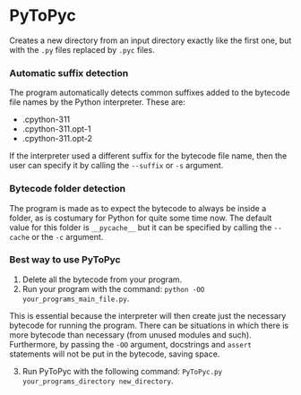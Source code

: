 # PyToPyc
Creates a new directory from an input directory exactly like the first one, but with the `.py` files replaced by `.pyc` files.

### Automatic suffix detection
The program automatically detects common suffixes added to the bytecode file names by the Python interpreter. These are:
* .cpython-311
* .cpython-311.opt-1
* .cpython-311.opt-2

If the interpreter used a different suffix for the bytecode file name, then the user can specify it by calling the `--suffix` or `-s` argument.

### Bytecode folder detection
The program is made as to expect the bytecode to always be inside a folder, as is costumary for Python for quite some time now. The default value for this folder is `__pycache__` but it can be specified by calling the `--cache` or the `-c` argument.

### Best way to use PyToPyc
1. Delete all the bytecode from your program.
2. Run your program with the command: `python -OO your_programs_main_file.py`.

This is essential because the interpreter will then create just the necessary bytecode for running the program. There can be situations in which there is more bytecode than necessary (from unused modules and such). Furthermore, by passing the `-OO` argument, docstrings and `assert` statements will not be put in the bytecode, saving space.

3. Run PyToPyc with the following command: `PyToPyc.py your_programs_directory new_directory`.
